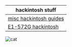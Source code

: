 |hackintosh stuff|
|-|
|[ misc hackintosh guides](https://github.com/unitedastronomer/miscellaneous-hackintosh-guides)|
|[E1-572G hackintosh ](https://github.com/unitedastronomer/E1-572G-Hackintosh)|

![cat](https://media.tenor.com/lCKwsD2OW1kAAAAi/happy-cat-happy-happy-cat.gif)
